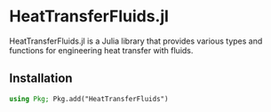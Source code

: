 # HeatTransferFluids.jl

HeatTransferFluids.jl is a Julia library that provides various types and functions for engineering heat transfer with fluids.

## Installation

```julia
using Pkg; Pkg.add("HeatTransferFluids")
```
